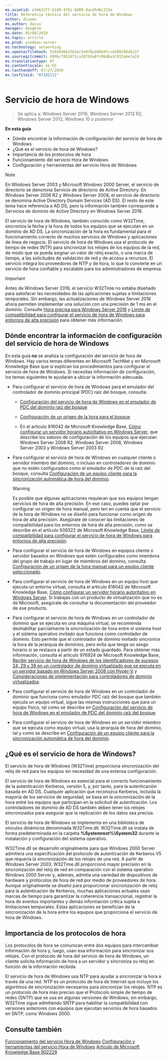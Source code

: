 ```yaml
---
ms.assetid: e34622ff-b2d0-4f81-8d00-dacd5d6c215e
title: Referencia técnica del servicio de hora de Windows
author: dcuomo
ms.author: dacuo
manager: dougkim
ms.date: 05/08/2018
ms.topic: article
ms.prod: windows-server
ms.technology: networking
ms.openlocfilehash: 52826d8425b5ac5e078a26b64fccd189298db12f
ms.sourcegitcommit: d99bc78524f1ca287b3e8fc06dba3c915a6e7a24
ms.translationtype: HT
ms.contentlocale: es-ES
ms.lasthandoff: 07/27/2020
ms.locfileid: "87182111"
---
```

# <a name="windows-time-service"></a>Servicio de hora de Windows

>Se aplica a: Windows Server 2016, Windows Server 2012 R2, Windows Server 2012, Windows 10 o posterior


**En esta guía**

* Dónde encontrar la información de configuración del servicio de hora de Windows
* ¿Qué es el servicio de hora de Windows?
* Importancia de los protocolos de hora
* Funcionamiento del servicio Hora de Windows
* Configuración y herramientas del servicio Hora de Windows

> [!NOTE]
> En Windows Server 2003 y Microsoft Windows 2000 Server, el servicio de directorio se denomina Servicio de directorio de Active Directory. En Windows Server 2008 R2 y Windows Server 2008, el servicio de directorio se denomina Active Directory Domain Services (AD DS). El resto de este tema hace referencia a AD DS, pero la información también corresponde a Servicios de dominio de Active Directory en Windows Server 2016.

El servicio de hora de Windows, también conocido como W32Time, sincroniza la fecha y la hora de todos los equipos que se ejecutan en un dominio de AD DS. La sincronización de la hora es fundamental para el funcionamiento correcto de muchos servicios de Windows y aplicaciones de línea de negocio. El servicio de hora de Windows usa el protocolo de tiempo de redes (NTP) para sincronizar los relojes de los equipos de la red, de modo que se pueda asignar un valor de reloj exacto, o una marca de tiempo, a las solicitudes de validación de red y de acceso a recursos. El servicio integra los proveedores de NTP y de hora, lo que lo convierte en un servicio de hora confiable y escalable para los administradores de empresa.

> [!IMPORTANT]
> Antes de Windows Server 2016, el servicio W32Time no estaba diseñado para satisfacer las necesidades de las aplicaciones sujetas a limitaciones temporales.  Sin embargo, las actualizaciones de Windows Server 2016 ahora permiten implementar una solución con una precisión de 1 ms en el dominio.  Consulte [Hora precisa para Windows Server 2016](accurate-time.md) y [Límite de compatibilidad para configurar el servicio de hora de Windows para entornos de alta precisión](support-boundary.md) para obtener más información.

## <a name="where-to-find-windows-time-service-configuration-information"></a><a name="BKMK_Config"></a>Dónde encontrar la información de configuración del servicio de hora de Windows
En esta guía **no** se analiza la configuración del servicio de hora de Windows. Hay varios temas diferentes en Microsoft TechNet y en Microsoft Knowledge Base que sí explican los procedimientos para configurar el servicio de hora de Windows. Si necesitas información de configuración, los temas siguientes te ayudarán a ubicar la información adecuada.

-   Para configurar el servicio de hora de Windows para el emulador del controlador de dominio principal (PDC) raíz del bosque, consulta:

    -   [Configuración del servicio de hora de Windows en el emulador de PDC del dominio raíz del bosque](/previous-versions/windows/it-pro/windows-server-2008-R2-and-2008/cc731191%28v=ws.10%29)

    -   [Configuración de un origen de la hora para el bosque](/previous-versions/windows/it-pro/windows-server-2008-r2-and-2008/cc794823%28v%3dws.10%29)

    -   En el artículo 816042 de Microsoft Knowledge Base, [Cómo configurar un servidor horario autoritativo en Windows Server](https://go.microsoft.com/fwlink/?LinkID=60402), que describe los valores de configuración de los equipos que ejecutan Windows Server 2008 R2, Windows Server 2008, Windows Server 2003 y Windows Server 2003 R2.

-   Para configurar el servicio de hora de Windows en cualquier cliente o servidor miembro del dominio, o incluso en controladores de dominio que no estén configurados como el emulador de PDC de la raíz del bosque, consulta [Configuración de un equipo cliente para la sincronización automática de hora del dominio](/previous-versions/windows/it-pro/windows-server-2008-r2-and-2008/cc816884%28v%3dws.10%29).

    > [!WARNING]
    > Es posible que algunas aplicaciones requieran que sus equipos tengan servicios de hora de alta precisión. En ese caso, puedes optar por configurar un origen de hora manual, pero ten en cuenta que el servicio de la hora de Windows no se diseñó para funcionar como origen de hora de alta precisión. Asegúrate de conocer las limitaciones de compatibilidad para los entornos de hora de alta precisión, como se describe en el artículo 939322 de Microsoft Knowledge Base, [Límite de compatibilidad para configurar el servicio de hora de Windows para entornos de alta precisión](support-boundary.md).

-   Para configurar el servicio de hora de Windows en equipos cliente o servidor basados en Windows que estén configurados como miembros del grupo de trabajo en lugar de miembros del dominio, consulta [Configuración de un origen de la hora manual para un equipo cliente seleccionado](/previous-versions/windows/it-pro/windows-server-2008-r2-and-2008/cc816656%28v%3dws.10%29).

-   Para configurar el servicio de hora de Windows en un equipo host que ejecuta un entorno virtual, consulta el artículo 816042 de Microsoft Knowledge Base, [Cómo configurar un servidor horario autoritativo en Windows Server](https://go.microsoft.com/fwlink/?LinkID=60402). Si trabajas con un producto de virtualización que no es de Microsoft, asegúrate de consultar la documentación del proveedor de ese producto.

-   Para configurar el servicio de hora de Windows en un controlador de dominio que se ejecuta en una máquina virtual, se recomienda deshabilitar parcialmente la sincronización de hora entre el sistema host y el sistema operativo invitado que funciona como controlador de dominio. Esto permite que el controlador de dominio invitado sincronice la hora de la jerarquía de dominios, pero evita que tenga un sesgo horario si se restaura a partir de un estado guardado. Para obtener más información, consulta el artículo 976924 de Microsoft Knowledge Base, [Recibir servicio de hora de Windows de los identificadores de sucesos 24, 29 y 38 en un controlador de dominio virtualizado que se ejecuta en un servidor basado en Windows Server 2008 con Hyper-V](https://go.microsoft.com/fwlink/?LinkID=192236) y [Consideraciones de implementación para controladores de dominio virtualizados](https://go.microsoft.com/fwlink/?LinkID=192235).

-   Para configurar el servicio de hora de Windows en un controlador de dominio que funciona como emulador PDC raíz del bosque que también ejecuta un equipo virtual, sigue las mismas instrucciones que para un equipo físico, tal como se describe en [Configuración del servicio de hora de Windows en el emulador de PDC del dominio raíz del bosque](/previous-versions/windows/it-pro/windows-server-2008-R2-and-2008/cc731191%28v=ws.10%29).

-   Para configurar el servicio de hora de Windows en un servidor miembro que se ejecuta como equipo virtual, usa la jerarquía de hora del dominio, tal y como se describe en [Configuración de un equipo cliente para la sincronización automática de hora del dominio](/previous-versions/windows/it-pro/windows-server-2008-r2-and-2008/cc816884%28v%3dws.10%29).

## <a name="what-is-the-windows-time-service"></a><a name="BKMK_WTS"></a>¿Qué es el servicio de hora de Windows?
El servicio de hora de Windows (W32Time) proporciona sincronización del reloj de red para los equipos sin necesidad de una extensa configuración.

El servicio de hora de Windows es esencial para el correcto funcionamiento de la autenticación Kerberos, versión 5, y, por tanto, para la autenticación basada en AD DS. Cualquier aplicación que reconozca Kerberos, incluida la mayoría de los servicios de seguridad, se basa en la sincronización de la hora entre los equipos que participan en la solicitud de autenticación. Los controladores de dominio de AD DS también deben tener los relojes sincronizados para asegurar que la replicación de los datos sea precisa.

El servicio de hora de Windows se implementa en una biblioteca de vínculos dinámicos denominada W32Time.dll. W32Time.dll se instala de forma predeterminada en la carpeta **%Systemroot%\System32** durante la instalación y configuración del sistema operativo.

W32Time.dll se desarrolló originalmente para que Windows 2000 Server admitiera una especificación del protocolo de autenticación de Kerberos V5 que requería la sincronización de los relojes de una red. A partir de Windows Server 2003, W32Time.dll proporcionó mayor precisión en la sincronización del reloj de red en comparación con el sistema operativo Windows 2000 Server y, además, admitía una variedad de dispositivos de hardware y protocolos de hora de red por medio de proveedores de hora. Aunque originalmente se diseñó para proporcionar sincronización de reloj para la autenticación de Kerberos, muchas aplicaciones actuales usan marcas de tiempo para garantizar la coherencia transaccional, registrar la hora de eventos importantes y demás información crítica sujeta a limitaciones temporales. Estas aplicaciones se benefician de la sincronización de la hora entre los equipos que proporciona el servicio de hora de Windows.

## <a name="importance-of-time-protocols"></a><a name="BKMK_TimeProtocols"></a>Importancia de los protocolos de hora
Los protocolos de hora se comunican entre dos equipos para intercambiar información de hora y, luego, usan esa información para sincronizar sus relojes. Con el protocolo de hora del servicio de hora de Windows, un cliente solicita información de hora a un servidor y sincroniza su reloj en función de la información recibida.

El servicio de hora de Windows usa NTP para ayudar a sincronizar la hora a través de una red. NTP es un protocolo de hora de Internet que incluye los algoritmos de sincronización necesarios para sincronizar los relojes. NTP es un protocolo de hora más preciso que el Protocolo simple de tiempo de redes (SNTP) que se usa en algunas versiones de Windows; sin embargo, W32Time sigue admitiendo SNTP para habilitar la compatibilidad con versiones anteriores con equipos que ejecutan servicios de hora basados en SNTP, como Windows 2000.

## <a name="see-also"></a>Consulte también
[Funcionamiento del servicio Hora de Windows](How-the-Windows-Time-Service-Works.md)
[Configuración y herramientas del servicio Hora de Windows](Windows-Time-Service-Tools-and-Settings.md)
[Artículo de Microsoft Knowledge Base 902229](https://go.microsoft.com/fwlink/?LinkId=186066)
